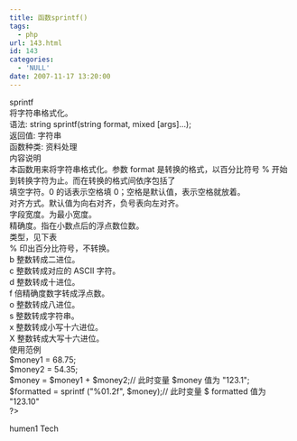 ```yaml
---
title: 函数sprintf()
tags:
  - php
url: 143.html
id: 143
categories:
  - 'NULL'
date: 2007-11-17 13:20:00
---
```


sprintf  
将字符串格式化。  
语法: string sprintf(string format, mixed \[args\]...);  
返回值: 字符串  
函数种类: 资料处理  
内容说明  
本函数用来将字符串格式化。参数 format 是转换的格式，以百分比符号 % 开始到转换字符为止。而在转换的格式间依序包括了  
填空字符。0 的话表示空格填 0；空格是默认值，表示空格就放着。  
对齐方式。默认值为向右对齐，负号表向左对齐。  
字段宽度。为最小宽度。  
精确度。指在小数点后的浮点数位数。  
类型，见下表  
% 印出百分比符号，不转换。  
b 整数转成二进位。  
c 整数转成对应的 ASCII 字符。  
d 整数转成十进位。  
f 倍精确度数字转成浮点数。  
o 整数转成八进位。  
s 整数转成字符串。  
x 整数转成小写十六进位。  
X 整数转成大写十六进位。  
使用范例  
$money1 = 68.75;  
$money2 = 54.35;  
$money = $money1 + $money2;// 此时变量 $money 值为 "123.1";  
$formatted = sprintf ("%01.2f", $money);// 此时变量 $ formatted 值为 "123.10"  
?>

humen1 Tech